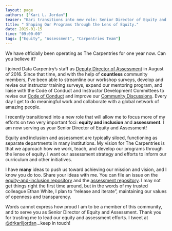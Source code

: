 ```yaml
---
layout: page
authors: ["Kari L. Jordan"]
teaser: "Kari transitions into new role: Senior Director of Equity and Assessment"
title: " Shaping Our Programs through the Lens of Equity."
date: 2019-01-15
time: "09:00:00"
tags: ["Equity", "Assessment", "Carpentries Team"]
---
```


We have officially been operating as The Carpentries for one year now. Can you believe it? 

I joined Data Carpentry’s staff as [Deputy Director of Assessment](https://datacarpentry.org/blog/2016/08/new-assessment-director) in August of 2016. Since that time, and with the help of __countless__ community members, I’ve been able to streamline our workshop surveys, develop and revise our instructor training surveys, expand our mentoring program, and liaise with the Code of Conduct and Instructor Development Committees to revise our [Code of Conduct](https://carpentries.org/blog/2018/09/coc-revision-release/) and improve our  [Community Discussions](https://carpentries.org/blog/2018/12/announcing-carpentries-community-discussions/). Every day I get to do meaningful work and collaborate with a global network of amazing people. 

I recently transitioned into a new role that will allow me to focus more of my efforts on two very important foci: __equity and inclusion__ and __assessment__. I am now serving as your Senior Director of Equity and Assessment!

Equity and inclusion and assessment are typically siloed, functioning as separate departments in many institutions. My vision for The Carpentries is that we approach how we work, teach, and develop our programs through the lense of equity. I want our assessment strategy and efforts to inform our curriculum and other initiatives. 

I have __many__ ideas to push us toward achieving our mission and vision, and I know you do too. Share your ideas with me. You can file an issue on the [equity-and-inclusion repository](https://github.com/carpentries/equity-and-inclusion) and the [assessment repository](https://github.com/carpentries/assessment). I may not get things right the first time around, but in the words of my trusted colleague Ethan White, I plan to “release and iterate”, maintaining our values of openness and transparency.

Words cannot express how proud I am to be a member of this community, and to serve you as Senior Director of Equity and Assessment. Thank you for trusting me to lead our equity and assessment efforts. I tweet at [@drkariljordan](https://twitter.com/drkariljordan)...keep in touch!
